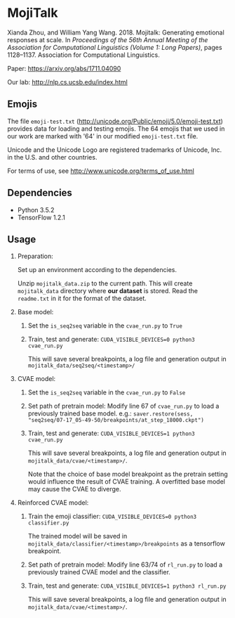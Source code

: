 # MojiTalk
Xianda Zhou, and William Yang Wang. 2018. Mojitalk: Generating emotional responses at scale. In *Proceedings of the 56th Annual Meeting of the Association for Computational Linguistics (Volume 1: Long Papers)*, pages 1128–1137. Association for Computational Linguistics.

Paper: https://arxiv.org/abs/1711.04090

Our lab: http://nlp.cs.ucsb.edu/index.html

## Emojis
The file ```emoji-test.txt``` (http://unicode.org/Public/emoji/5.0/emoji-test.txt) provides data for loading and testing emojis. The 64 emojis that we used in our work are marked with '64' in our modified ```emoji-test.txt``` file.

Unicode and the Unicode Logo are registered trademarks of Unicode, Inc. in the U.S. and other countries.

For terms of use, see http://www.unicode.org/terms_of_use.html

## Dependencies
* Python 3.5.2
* TensorFlow 1.2.1

## Usage
1. Preparation:
	
	Set up an environment according to the dependencies.

	Unzip ```mojitalk_data.zip``` to the current path. This will create ```mojitalk_data``` directory where **our dataset** is stored. Read the ```readme.txt``` in it for the format of the dataset.

2. Base model:
	1. Set the ```is_seq2seq``` variable in the ```cvae_run.py``` to ```True```
	2. Train, test and generate: ```CUDA_VISIBLE_DEVICES=0 python3 cvae_run.py```

		This will save several breakpoints, a log file and generation output in ```mojitalk_data/seq2seq/<timestamp>/```
	
3. CVAE model:
	1. Set the ```is_seq2seq``` variable in the ```cvae_run.py``` to ```False```
	2. Set path of pretrain model: Modify line 67 of ```cvae_run.py``` to load a previously trained base model. e.g.: ```saver.restore(sess, "seq2seq/07-17_05-49-50/breakpoints/at_step_18000.ckpt")``` 
	3. Train, test and generate: ```CUDA_VISIBLE_DEVICES=1 python3 cvae_run.py```
	
		This will save several breakpoints, a log file and generation output in ```mojitalk_data/cvae/<timestamp>/```.
	
		Note that the choice of base model breakpoint as the pretrain setting would influence the result of CVAE training. A overfitted base model may cause the CVAE to diverge.
	
4. Reinforced CVAE model:
	1. Train the emoji classifier: ```CUDA_VISIBLE_DEVICES=0 python3 classifier.py``` 
		
		The trained model will be saved in ```mojitalk_data/classifier/<timestamp>/breakpoints``` as a tensorflow breakpoint.
	
	2. Set path of pretrain model: Modify line 63/74 of ```rl_run.py``` to load a previously trained CVAE model and the classifier.
	3. Train, test and generate: ```CUDA_VISIBLE_DEVICES=1 python3 rl_run.py```
	
		This will save several breakpoints, a log file and generation output in ```mojitalk_data/cvae/<timestamp>/```.
